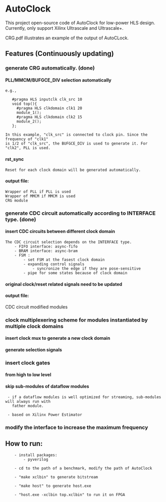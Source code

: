 # AutoClock

This project open-source code of AutoClock for low-power HLS design. 
Currently, only support Xilinx Ultrascale and Ultrascale+. 

CRG.pdf illustrates an example of the output of AutoCLock.

## Features (Continuously updating)
    
### generate CRG automatically. (done)
    
#### PLL/MMCM/BUFGCE_DIV selection automatically
    e.g., 

       #pragma HLS inputclk clk_src 10
       void top(){
         #pragma HLS clkdomain clk1 20
         module_1();
         #pragma HLS clkdomain clk2 15
         module_2();
       };

    In this example, "clk_src" is connected to clock pin. Since the frequency of "clk1"
    is 1/2 of "clk_src", the BUFGCE_DIV is used to generate it. For "clk2", PLL is used.
            
#### rst_sync
    Reset for each clock domain will be generated automatically.

#### output file:
    Wrapper of PLL if PLL is used
    Wrapper of MMCM if MMCM is used
    CRG module

### generate CDC circuit automatically according to INTERFACE type. (done)
        
#### insert CDC circuits between different clock domain
    The CDC circuit selection depends on the INTERFACE type. 
        - FIFO interface: async-fifo 
        - BRAM interface: async-bram 
        - FSM : 
            - set FSM at the fasest clock domain
            - expanding control signals
                - syncronize the edge if they are pose-sensitive
            - pipe for some states because of clock domain
               
#### original clock/reset related signals need to be updated

#### output file:
   CDC circuit
   modified modules

### clock multiplexering scheme for modules instantiated by multiple clock domains
        
#### insert clock mux to generate a new clock domain

#### generate selection signals

### insert clock gates 

#### from high to low level 
        
#### skip sub-modules of dataflow modules
     - if a dataflow modules is well optimized for streaming, sub-modules will always run with 
       father module.
        
     - based on Xilinx Power Estimator
    
### modify the interface to increase the maximum frequency

## How to run:
        - install packages:
            - pyverilog

        - cd to the path of a benchmark, modify the path of AutoClock

        - "make xclbin" to generate bitstream

        - "make host" to generate host.exe

        - "host.exe -xclbin top.xclbin" to run it on FPGA
